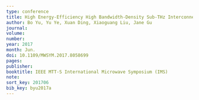 ```yaml
---
type: conference
title: High Energy-Efficiency High Bandwidth-Density Sub-THz Interconnect for the Last-Centimeter Chip-to-Chip Communications
author: Bo Yu, Yu Ye, Xuan Ding, Xiaoguang Liu, Jane Gu
journal:
volume:
number:
year: 2017
month: Jun.
doi: 10.1109/MWSYM.2017.8058699
pages:
publisher:
booktitle: IEEE MTT-S International Microwave Symposium (IMS)
note:
sort_key: 201706
bib_key: byu2017a
---
```

